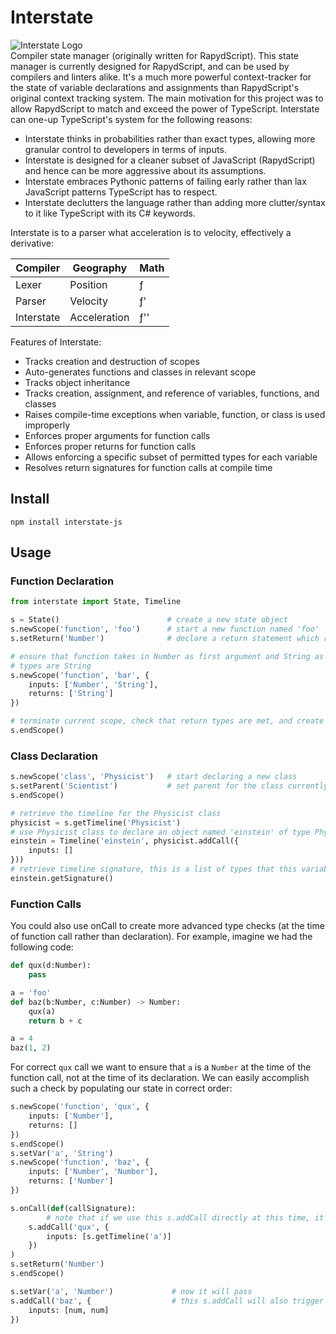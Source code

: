 # Interstate
![Interstate Logo](http://res.cloudinary.com/atsepkov/raw/upload/v1478544146/interstate_logo.png)  
Compiler state manager (originally written for RapydScript). This state manager is currently designed for RapydScript, and can be used by compilers and linters alike. It's a much more powerful context-tracker for the state of variable declarations and assignments than RapydScript's original context tracking system. The main motivation for this project was to allow RapydScript to match and exceed the power of TypeScript. Interstate can one-up TypeScript's system for the following reasons:

- Interstate thinks in probabilities rather than exact types, allowing more granular control to developers in terms of inputs.
- Interstate is designed for a cleaner subset of JavaScript (RapydScript) and hence can be more aggressive about its assumptions.
- Interstate embraces Pythonic patterns of failing early rather than lax JavaScript patterns TypeScript has to respect.
- Interstate declutters the language rather than adding more clutter/syntax to it like TypeScript with its C# keywords.

Interstate is to a parser what acceleration is to velocity, effectively a derivative:

| Compiler | Geography | Math |
|----------|-----------|------|
| Lexer    | Position  | ƒ    |
| Parser   | Velocity  | ƒ'   |
| Interstate | Acceleration | ƒ'' |

Features of Interstate:

- Tracks creation and destruction of scopes
- Auto-generates functions and classes in relevant scope
- Tracks object inheritance
- Tracks creation, assignment, and reference of variables, functions, and classes
- Raises compile-time exceptions when variable, function, or class is used improperly
- Enforces proper arguments for function calls
- Enforces proper returns for function calls
- Allows enforcing a specific subset of permitted types for each variable
- Resolves return signatures for function calls at compile time

## Install

	npm install interstate-js

## Usage

### Function Declaration
```python
from interstate import State, Timeline

s = State()                        # create a new state object
s.newScope('function', 'foo')      # start a new function named 'foo'
s.setReturn('Number')              # declare a return statement which returns an object of type Number

# ensure that function takes in Number as first argument and String as second and that all return
# types are String
s.newScope('function', 'bar', {
    inputs: ['Number', 'String'],
    returns: ['String']
})

# terminate current scope, check that return types are met, and create relevant variables
s.endScope()
```

### Class Declaration
```python
s.newScope('class', 'Physicist')   # start declaring a new class
s.setParent('Scientist')           # set parent for the class currently being declared
s.endScope()

# retrieve the timeline for the Physicist class
physicist = s.getTimeline('Physicist')
# use Physicist class to declare an object named 'einstein' of type Physicist
einstein = Timeline('einstein', physicist.addCall({
    inputs: []
}))
# retrieve timeline signature, this is a list of types that this variable has stored
einstein.getSignature()
```

### Function Calls
You could also use onCall to create more advanced type checks (at the time of function call rather than declaration).
For example, imagine we had the following code:

```python
def qux(d:Number):
    pass

a = 'foo'
def baz(b:Number, c:Number) -> Number:
    qux(a)
    return b + c

a = 4
baz(1, 2)
```

For correct `qux` call we want to ensure that `a` is a `Number` at the time of the function call, not at the time of its declaration. We
can easily accomplish such a check by populating our state in correct order:

```python
s.newScope('function', 'qux', {
    inputs: ['Number'],
    returns: []
})
s.endScope()
s.setVar('a', 'String')
s.newScope('function', 'baz', {
    inputs: ['Number', 'Number'],
    returns: ['Number']
})

s.onCall(def(callSignature):
		# note that if we use this s.addCall directly at this time, it will fail because 'a' holds a String
    s.addCall('qux', {
        inputs: [s.getTimeline('a')]
    })
)
s.setReturn('Number')
s.endScope()

s.setVar('a', 'Number')             # now it will pass
s.addCall('baz', {                  # this s.addCall will also trigger s.addCall to 'qux'
    inputs: [num, num]
})
```
